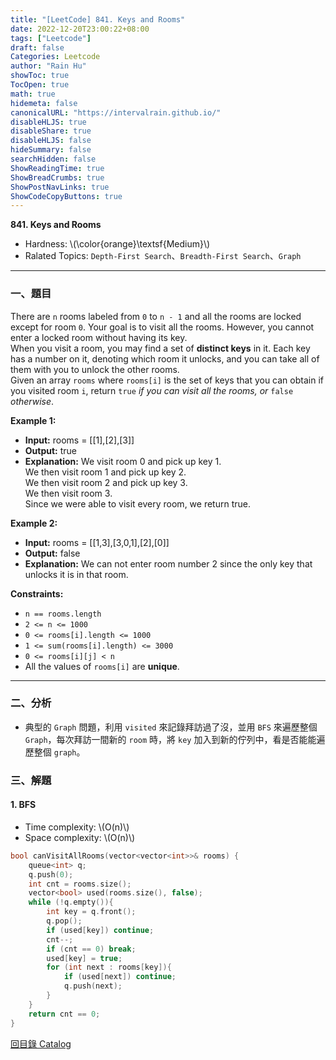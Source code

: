 ```yaml
---
title: "[LeetCode] 841. Keys and Rooms"
date: 2022-12-20T23:00:22+08:00
tags: ["Leetcode"]
draft: false
Categories: Leetcode
author: "Rain Hu"
showToc: true
TocOpen: true
math: true
hidemeta: false
canonicalURL: "https://intervalrain.github.io/"
disableHLJS: true
disableShare: true
disableHLJS: false
hideSummary: false
searchHidden: false
ShowReadingTime: true
ShowBreadCrumbs: true
ShowPostNavLinks: true
ShowCodeCopyButtons: true
---
```

**841. Keys and Rooms**
+ Hardness: \\(\color{orange}\textsf{Medium}\\)
+ Ralated Topics: `Depth-First Search`、`Breadth-First Search`、`Graph`
---
### 一、題目
There are `n` rooms labeled from `0` to `n - 1` and all the rooms are locked except for room `0`. Your goal is to visit all the rooms. However, you cannot enter a locked room without having its key.  
When you visit a room, you may find a set of **distinct keys** in it. Each key has a number on it, denoting which room it unlocks, and you can take all of them with you to unlock the other rooms.  
Given an array `rooms` where `rooms[i]` is the set of keys that you can obtain if you visited room `i`, return `true` *if you can visit all the rooms, or* `false` *otherwise*.

**Example 1:**  
+ **Input:** rooms = [[1],[2],[3]]
+ **Output:** true
+ **Explanation:** 
We visit room 0 and pick up key 1.  
We then visit room 1 and pick up key 2.  
We then visit room 2 and pick up key 3.  
We then visit room 3.  
Since we were able to visit every room, we return true.  

**Example 2:**
+ **Input:** rooms = [[1,3],[3,0,1],[2],[0]]
+ **Output:** false
+ **Explanation:** We can not enter room number 2 since the only key that unlocks it is in that room.

**Constraints:**
+ `n == rooms.length`
+ `2 <= n <= 1000`
+ `0 <= rooms[i].length <= 1000`
+ `1 <= sum(rooms[i].length) <= 3000`
+ `0 <= rooms[i][j] < n`
+ All the values of `rooms[i]` are **unique**.

---

### 二、分析
+ 典型的 `Graph` 問題，利用 `visited` 來記錄拜訪過了沒，並用 `BFS` 來遍歷整個 `Graph`，每次拜訪一間新的 `room` 時，將 `key` 加入到新的佇列中，看是否能能遍歷整個 `graph`。

### 三、解題
#### 1. BFS
+ Time complexity: \\(O(n)\\)
+ Space complexity: \\(O(n)\\)
```C++
bool canVisitAllRooms(vector<vector<int>>& rooms) {
    queue<int> q;
    q.push(0);
    int cnt = rooms.size();
    vector<bool> used(rooms.size(), false);
    while (!q.empty()){
        int key = q.front();
        q.pop();
        if (used[key]) continue;
        cnt--;
        if (cnt == 0) break;
        used[key] = true;
        for (int next : rooms[key]){
            if (used[next]) continue;
            q.push(next);
        }
    }
    return cnt == 0;
}
```
[回目錄 Catalog](/leetcode)
